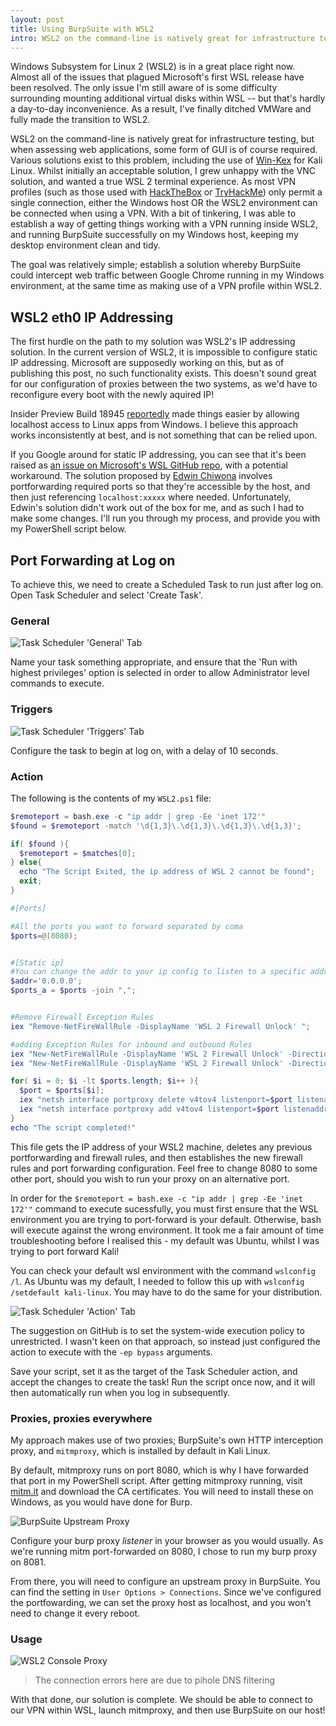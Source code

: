 ```yaml
---
layout: post
title: Using BurpSuite with WSL2
intro: WSL2 on the command-line is natively great for infrastructure testing, but when assessing web applications, some form of GUI is of course required. Various solutions exist to this problem, including the use of [Win-Kex](https://www.kali.org/docs/wsl/win-kex/) for Kali Linux. Whilst initially an acceptable solution, I grew unhappy with the VNC solution, and wanted a true WSL 2 terminal experience. With a bit of tinkering, I was able to establish a way of getting things working with a VPN running inside WSL2, and running BurpSuite on my Windows host, keeping my desktop environment clean and tidy.
---
```


Windows Subsystem for Linux 2 (WSL2) is in a great place right now. Almost all of the issues that plagued Microsoft's first WSL release have been resolved. The only issue I'm still aware of is some difficulty surrounding mounting additional virtual disks within WSL -- but that's hardly a day-to-day inconvenience. As a result, I've finally ditched VMWare and fully made the transition to WSL2.

WSL2 on the command-line is natively great for infrastructure testing, but when assessing web applications, some form of GUI is of course required. Various solutions exist to this problem, including the use of [Win-Kex](https://www.kali.org/docs/wsl/win-kex/) for Kali Linux. Whilst initially an acceptable solution, I grew unhappy with the VNC solution, and wanted a true WSL 2 terminal experience. As most VPN profiles (such as those used with [HackTheBox](https://app.hackthebox.eu/) or [TryHackMe](https://tryhackme.com/)) only permit a single connection, either the Windows host OR the WSL2 environment can be connected when using a VPN. With a bit of tinkering, I was able to establish a way of getting things working with a VPN running inside WSL2, and running BurpSuite successfully on my Windows host, keeping my desktop environment clean and tidy.


The goal was relatively simple; establish a solution whereby BurpSuite could intercept web traffic between Google Chrome running in my Windows environment, at the same time as making use of a VPN profile within WSL2. 

## WSL2 eth0 IP Addressing

The first hurdle on the path to my solution was WSL2's IP addressing solution. In the current version of WSL2, it is impossible to configure static IP addressing. Microsoft are supposedly working on this, but as of publishing this post, no such functionality exists. This doesn't sound great for our configuration of proxies between the two systems, as we'd have to reconfigure every boot with the newly aquired IP!

Insider Preview Build 18945 [reportedly](https://devblogs.microsoft.com/commandline/whats-new-for-wsl-in-insiders-preview-build-18945/) made things easier by allowing localhost access to Linux apps from Windows. I believe this approach works inconsistently at best, and is not something that can be relied upon.

If you Google around for static IP addressing, you can see that it's been raised as [an issue on Microsoft's WSL GitHub repo](https://github.com/microsoft/WSL/issues/4150), with a potential workaround. The solution proposed by [Edwin Chiwona](https://github.com/edwindijas) involves portforwarding required ports so that they're accessible by the host, and then just referencing `localhost:xxxxx` where needed. Unfortunately, Edwin's solution didn't work out of the box for me, and as such I had to make some changes. I'll run you through my process, and provide you with my PowerShell script below.

## Port Forwarding at Log on

To achieve this, we need to create a Scheduled Task to run just after log on. Open Task Scheduler and select 'Create Task'.

### General

![Task Scheduler 'General' Tab]({{site.baseurl}}public/wsl2-taskscheduler-general.PNG "Task Scheduler 'General' Tab")

Name your task something appropriate, and ensure that the 'Run with highest privileges' option is selected in order to allow Administrator level commands to execute.

### Triggers

![Task Scheduler 'Triggers' Tab]({{site.baseurl}}public/wsl2-taskscheduler-trigger.PNG "Task Scheduler 'Triggers' Tab")

Configure the task to begin at log on, with a delay of 10 seconds.

### Action

The following is the contents of my `WSL2.ps1` file:

```powershell
$remoteport = bash.exe -c "ip addr | grep -Ee 'inet 172'"
$found = $remoteport -match '\d{1,3}\.\d{1,3}\.\d{1,3}\.\d{1,3}';

if( $found ){
  $remoteport = $matches[0];
} else{
  echo "The Script Exited, the ip address of WSL 2 cannot be found";
  exit;
}

#[Ports]

#All the ports you want to forward separated by coma
$ports=@(8080);


#[Static ip]
#You can change the addr to your ip config to listen to a specific address
$addr='0.0.0.0';
$ports_a = $ports -join ",";


#Remove Firewall Exception Rules
iex "Remove-NetFireWallRule -DisplayName 'WSL 2 Firewall Unlock' ";

#adding Exception Rules for inbound and outbound Rules
iex "New-NetFireWallRule -DisplayName 'WSL 2 Firewall Unlock' -Direction Outbound -LocalPort $ports_a -Action Allow -Protocol TCP";
iex "New-NetFireWallRule -DisplayName 'WSL 2 Firewall Unlock' -Direction Inbound -LocalPort $ports_a -Action Allow -Protocol TCP";

for( $i = 0; $i -lt $ports.length; $i++ ){
  $port = $ports[$i];
  iex "netsh interface portproxy delete v4tov4 listenport=$port listenaddress=$addr";
  iex "netsh interface portproxy add v4tov4 listenport=$port listenaddress=$addr connectport=$port connectaddress=$remoteport";
}
echo "The script completed!"
```
This file gets the IP address of your WSL2 machine, deletes any previous portforwarding and firewall rules, and then establishes the new firewall rules and port forwarding configuration. Feel free to change 8080 to some other port, should you wish to run your proxy on an alternative port.

In order for the `$remoteport = bash.exe -c "ip addr | grep -Ee 'inet 172'"` command to execute sucessfully, you must first ensure that the WSL environment you are trying to port-forward is your default. Otherwise, bash will execute against the wrong environment. It took me a fair amount of time troubleshooting before I realised this - my default was Ubuntu, whilst I was trying to port forward Kali!

You can check your default wsl environment with the command `wslconfig /l`. As Ubuntu was my default, I needed to follow this up with `wslconfig /setdefault kali-linux`. You may have to do the same for your distribution.

![Task Scheduler 'Action' Tab]({{site.baseurl}}public/wsl2-taskscheduler-action.PNG "Task Scheduler 'Action' Tab")

The suggestion on GitHub is to set the system-wide execution policy to unrestricted. I wasn't keen on that approach, so instead just configured the action to execute with the `-ep bypass` arguments.

Save your script, set it as the target of the Task Scheduler action, and accept the changes to create the task! Run the script once now, and it will then automatically run when you log in subsequently.

### Proxies, proxies everywhere

My approach makes use of two proxies; BurpSuite's own HTTP interception proxy, and `mitmproxy`, which is installed by default in Kali Linux.

By default, mitmproxy runs on port 8080, which is why I have forwarded that port in my PowerShell script. After getting mitmproxy running, visit [mitm.it](https://mitm.it) and download the CA certificates. You will need to install these on Windows, as you would have done for Burp.

![BurpSuite Upstream Proxy]({{site.baseurl}}public/wsl2-burp-upstream.PNG "BurpSuite Upstream Proxy")

Configure your burp proxy _listener_ in your browser as you would usually. As we're running mitm port-forwarded on 8080, I chose to run my burp proxy on 8081.

From there, you will need to configure an upstream proxy in BurpSuite. You can find the setting in `User Options > Connections`. Since we've configured the portfowarding, we can set the proxy host as localhost, and you won't need to change it every reboot.

### Usage

![WSL2 Console Proxy]({{site.baseurl}}public/wsl2-console-proxy.PNG "WSL2 Console Proxy")

> The connection errors here are due to pihole DNS filtering

With that done, our solution is complete. We should be able to connect to our VPN within WSL, launch mitmproxy, and then use BurpSuite on our host!
